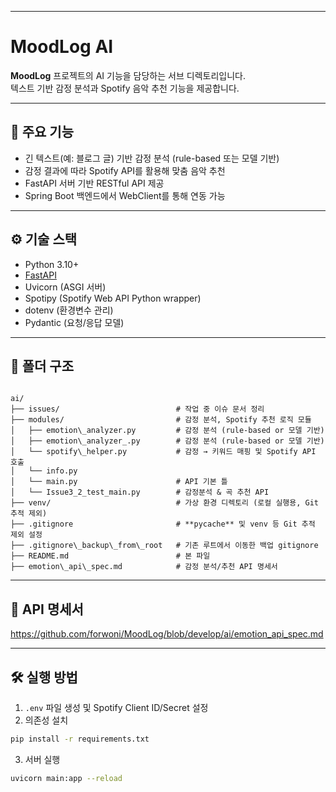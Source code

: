 
---

# MoodLog AI

**MoodLog** 프로젝트의 AI 기능을 담당하는 서브 디렉토리입니다.  
텍스트 기반 감정 분석과 Spotify 음악 추천 기능을 제공합니다.

---

## 🚀 주요 기능

- 긴 텍스트(예: 블로그 글) 기반 감정 분석 (rule-based 또는 모델 기반)
- 감정 결과에 따라 Spotify API를 활용해 맞춤 음악 추천
- FastAPI 서버 기반 RESTful API 제공
- Spring Boot 백엔드에서 WebClient를 통해 연동 가능

---

## ⚙️ 기술 스택

- Python 3.10+
- [FastAPI](https://fastapi.tiangolo.com/)
- Uvicorn (ASGI 서버)
- Spotipy (Spotify Web API Python wrapper)
- dotenv (환경변수 관리)
- Pydantic (요청/응답 모델)

---

## 📁 폴더 구조

```

ai/
├── issues/                          # 작업 중 이슈 문서 정리
├── modules/                         # 감정 분석, Spotify 추천 로직 모듈
│   ├── emotion\_analyzer.py         # 감정 분석 (rule-based or 모델 기반)
│   ├── emotion\_analyzer_.py        # 감정 분석 (rule-based or 모델 기반)
│   └── spotify\_helper.py           # 감정 → 키워드 매핑 및 Spotify API 호출
│   └── info.py
│   └── main.py                      # API 기본 틀
│   └── Issue3_2_test_main.py        # 감정분석 & 곡 추천 API
├── venv/                            # 가상 환경 디렉토리 (로컬 실행용, Git 추적 제외)
├── .gitignore                       # **pycache** 및 venv 등 Git 추적 제외 설정
├── .gitignore\_backup\_from\_root   # 기존 루트에서 이동한 백업 gitignore
├── README.md                        # 본 파일
├── emotion\_api\_spec.md            # 감정 분석/추천 API 명세서

````

---

## 🔗 API 명세서

https://github.com/forwoni/MoodLog/blob/develop/ai/emotion_api_spec.md

---

## 🛠️ 실행 방법

1. `.env` 파일 생성 및 Spotify Client ID/Secret 설정
2. 의존성 설치

```bash
pip install -r requirements.txt
```

3. 서버 실행

```bash
uvicorn main:app --reload
```
